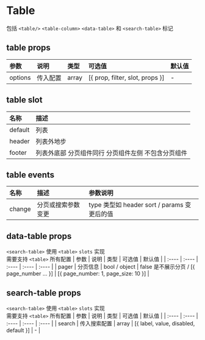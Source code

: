 # Table #  

包括 `<table/>` `<table-column>` `<data-table>` 和 `<search-table>` 标记  

## table props ##  
| 参数 | 说明 | 类型 | 可选值 | 默认值 |
| :---- | :---- | :---- | :---- | :---- |
| options | 传入配置 | array | [{ prop, filter, slot, props }] | - |

## table slot ##  
| 名称 | 描述 |
| :---- | :---- |
| default | 列表 |
| header | 列表外地步 |
| footer | 列表外底部 分页组件同行 分页组件左侧 不包含分页组件 |

## table events ##  
| 名称 | 描述 | 参数说明 |
| :---- | :---- | :---- |
| change | 分页或搜索参数变更 | type 类型如 header sort / params 变更后的值 |

## data-table props ##  
`<search-table>` 使用 `<table>` `slots` 实现  
需要支持 `<table>` 所有配置
| 参数 | 说明 | 类型 | 可选值 | 默认值 |
| :---- | :---- | :---- | :---- | :---- |
| pager | 分页信息 | bool / object | false 是不展示分页 / [{ page_number ... }] | [{ page_number: 1, page_size: 10 }] |

## search-table props ##  
`<search-table>` 使用 `<table>` `slots` 实现  
需要支持 `<table>` 所有配置
| 参数 | 说明 | 类型 | 可选值 | 默认值 |
| :---- | :---- | :---- | :---- | :---- |
| search | 传入搜索配置 | array | [{ label, value, disabled, default }] | - |